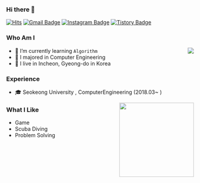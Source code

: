 ### Hi there 👋

[![Hits](https://hits.seeyoufarm.com/api/count/incr/badge.svg?url=https%3A%2F%2Fgithub.com%2Fboooruim&count_bg=%23EB8B10&title_bg=%23684327&icon=&icon_color=%23E7E7E7&title=VISIT&edge_flat=false)](https://github.com/boooruim)
[![Gmail Badge](https://img.shields.io/badge/Gmail-D14836?style=flat&logo=Gmail&logoColor=white)](mailto:a48760419@gmail.com) 
[![Instagram Badge](https://img.shields.io/badge/Instagram-9c38d1?style=flat&logo=Instagram&logoColor=white)](https://www.instagram.com/booore_ruim) 
[![Tistory Badge](https://img.shields.io/badge/Blog-555263?style=flat&logoColor=white)]()

  
### Who Am I

<img align='right' src="http://mazassumnida.wtf/api/v2/generate_badge?boj=xorms86">

- 🌱 I’m currently learning `Algorithm`
- 🥇 I majored in Computer Engineering
- 🚅 I live in Incheon, Gyeong-do in Korea

### Experience

- 🎓 Seokeong University , ComputerEngineering (2018.03~ )

<img align='right' src="https://github-readme-stats.vercel.app/api?username=boooruim" height="200">


### What I Like

- Game
- Scuba Diving
- Problem Solving

<!--
**boooruim/boooruim** is a ✨ _special_ ✨ repository because its `README.md` (this file) appears on your GitHub profile.

Here are some ideas to get you started:

- 🔭 I’m currently working on ...
- 🌱 I’m currently learning ...
- 👯 I’m looking to collaborate on ...
- 🤔 I’m looking for help with ...
- 💬 Ask me about ...
- 📫 How to reach me: ...
- 😄 Pronouns: ...
- ⚡ Fun fact: ...
-->
